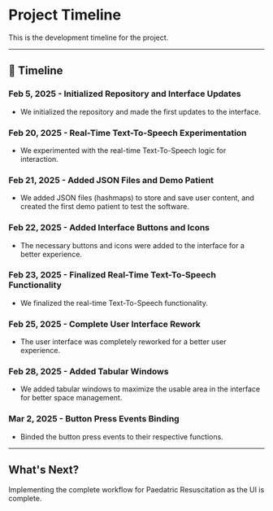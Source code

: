 # Project Timeline

This is the development timeline for the project.

---
## 📅 Timeline

### **Feb 5, 2025** - Initialized Repository and Interface Updates
- We initialized the repository and made the first updates to the interface.

### **Feb 20, 2025** - Real-Time Text-To-Speech Experimentation
- We experimented with the real-time Text-To-Speech logic for interaction.

### **Feb 21, 2025** - Added JSON Files and Demo Patient
- We added JSON files (hashmaps) to store and save user content, and created the first demo patient to test the software.

### **Feb 22, 2025** - Added Interface Buttons and Icons
- The necessary buttons and icons were added to the interface for a better experience.

### **Feb 23, 2025** - Finalized Real-Time Text-To-Speech Functionality
- We finalized the real-time Text-To-Speech functionality.

### **Feb 25, 2025** - Complete User Interface Rework
- The user interface was completely reworked for a better user experience.

### **Feb 28, 2025** - Added Tabular Windows
- We added tabular windows to maximize the usable area in the interface for better space management.

### **Mar 2, 2025** - Button Press Events Binding
- Binded the button press events to their respective functions.

---

## What's Next?

Implementing the complete workflow for Paedatric Resuscitation as the UI is complete.
